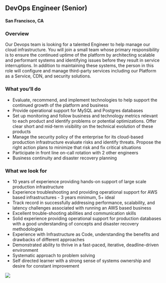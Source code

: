 ## DevOps Engineer (Senior)
#### San Francisco, CA

### Overview
Our Devops team is looking for a talented Engineer to help manage our cloud infrastructure. You
will join a small team whose primary responsibility is to ensure the continued uptime of the platform by architecting scalable and performant systems and identifying issues before they result in service interruptions. In addition to maintaining these systems, the person in this role will configure and manage third-party services including our Platform as a Service, CDN, and security solutions. 

### What you’ll do
+	Evaluate, recommend, and implement technologies to help support the continued growth of the platform and business
+	Provide operational support for MySQL and Postgres databases
+	Set up monitoring and follow business and technology metrics relevant to each product and identify problems or potential optimizations. Offer clear short and mid-term visibility on the technical evolution of these products
+	Manage the security policy of the enterprise for its cloud-based production infrastructure evaluate risks and identify threats. Propose the right action plans to minimize that risk and fix critical situations
+	Participate in front line on-call rotation with 2 other engineers
+	Business continuity and disaster recovery planning

### What we look for
+	10 years of experience providing hands-on support of large scale production infrastructure
+	Experience troubleshooting and providing operational support for AWS based infrastructures - 3 years minimum, 5+ ideal
+	Track record in successfully addressing performance, scalability, and latency challenges associated with running an AWS based business
+	Excellent trouble-shooting abilities and communication skills
+	Solid experience providing operational support for production databases with a good understanding of concepts and disaster recovery methodologies
+	Experience with Infrastructure as Code, understanding the benefits and drawbacks of different approaches
+	Demonstrated ability to thrive in a fast-paced, iterative, deadline-driven environment
+	Systematic approach to problem solving
+	Self directed learner with a strong sense of systems ownership and desire for constant improvement


[<img src='https://dabuttonfactory.com/button.png?t=Learn+More&f=Calibri-Bold&ts=24&tc=fff&hp=20&vp=8&c=5&bgt=unicolored&bgc=29aafe'>](https://letsrockit.co/job/vghlifjlywxszwfs-devops-engineer-senior)
